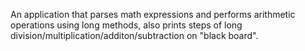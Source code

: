 An application that parses math expressions and performs arithmetic operations using long methods, also prints steps of long division/multiplication/additon/subtraction on "black board".
